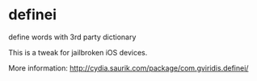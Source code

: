 # definei
define words with 3rd party dictionary

This is a tweak for jailbroken iOS devices.

More information: http://cydia.saurik.com/package/com.gviridis.definei/
